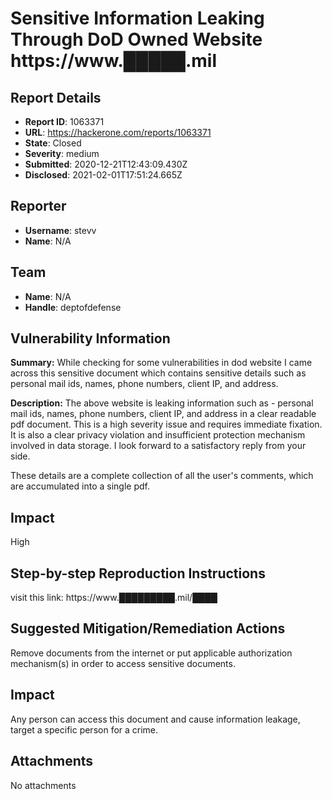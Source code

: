 # Sensitive Information Leaking Through DoD Owned Website https://www.█████.mil

## Report Details
- **Report ID**: 1063371
- **URL**: https://hackerone.com/reports/1063371
- **State**: Closed
- **Severity**: medium
- **Submitted**: 2020-12-21T12:43:09.430Z
- **Disclosed**: 2021-02-01T17:51:24.665Z

## Reporter
- **Username**: stevv
- **Name**: N/A

## Team
- **Name**: N/A
- **Handle**: deptofdefense

## Vulnerability Information
**Summary:**
While checking for some vulnerabilities in dod website I came across this sensitive document which contains sensitive details such as personal mail ids, names, phone numbers, client IP, and address.

**Description:**
The above website is leaking information such as - personal mail ids, names, phone numbers, client IP, and address in a clear readable pdf document. This is a high severity issue and requires immediate fixation. It is also a clear privacy violation and insufficient protection mechanism involved in data storage. I look forward to a satisfactory reply from your side.

These details are a complete collection of all the user's comments, which are accumulated into a single pdf.

## Impact
High 

## Step-by-step Reproduction Instructions
visit this link: https://www.█████████.mil/████

## Suggested Mitigation/Remediation Actions
Remove documents from the internet or put applicable authorization mechanism(s) in order to access sensitive documents.

## Impact

Any person can access this document and cause information leakage, target a specific person for a crime.

## Attachments
No attachments

